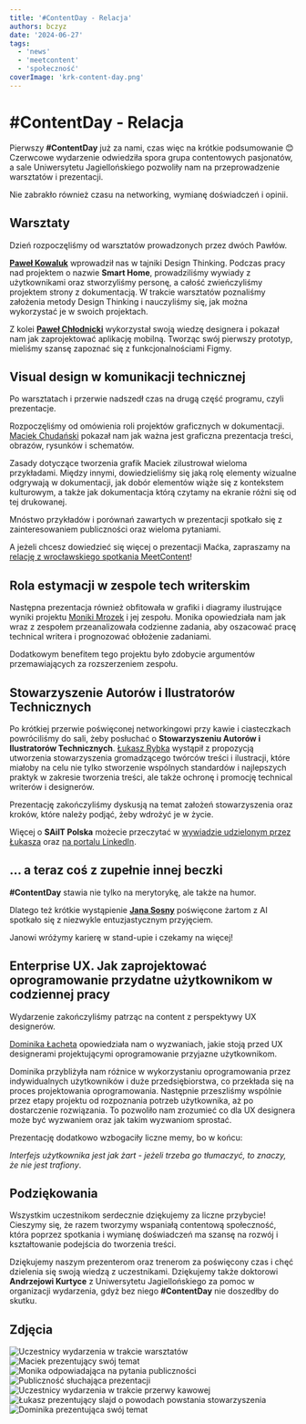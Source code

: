 ```yaml
---
title: '#ContentDay - Relacja'
authors: bczyz
date: '2024-06-27'
tags:
  - 'news'
  - 'meetcontent'
  - 'społeczność'
coverImage: 'krk-content-day.png'
---
```


# #ContentDay - Relacja

Pierwszy **#ContentDay** już za nami, czas więc na krótkie podsumowanie 😊
Czerwcowe wydarzenie odwiedziła spora grupa contentowych pasjonatów, a sale
Uniwersytetu Jagiellońskiego pozwoliły nam na przeprowadzenie warsztatów i
prezentacji.

Nie zabrakło również czasu na networking, wymianę doświadczeń i opinii.

<!--truncate-->

## Warsztaty

Dzień rozpoczęliśmy od warsztatów prowadzonych przez dwóch Pawłów.

[**Paweł Kowaluk**](https://www.linkedin.com/in/pawel-kowaluk/) wprowadził nas w
tajniki Design Thinking. Podczas pracy nad projektem o nazwie **Smart Home**,
prowadziliśmy wywiady z użytkownikami oraz stworzyliśmy personę, a całość
zwieńczyliśmy projektem strony z dokumentacją. W trakcie warsztatów poznaliśmy
założenia metody Design Thinking i nauczyliśmy się, jak można wykorzystać je w
swoich projektach.

Z kolei [**Paweł Chłodnicki**](https://www.linkedin.com/in/pawelchlodnicki/)
wykorzystał swoją wiedzę designera i pokazał nam jak zaprojektować aplikację
mobilną. Tworząc swój pierwszy prototyp, mieliśmy szansę zapoznać się z
funkcjonalnościami Figmy.

## Visual design w komunikacji technicznej

Po warsztatach i przerwie nadszedł czas na drugą część programu, czyli
prezentacje.

Rozpoczęliśmy od omówienia roli projektów graficznych w dokumentacji.
[Maciek Chudański](https://www.linkedin.com/in/maciekchudanski/) pokazał nam jak
ważna jest graficzna prezentacja treści, obrazów, rysunków i schematów.

Zasady dotyczące tworzenia grafik Maciek zilustrował wieloma przykładami. Między
innymi, dowiedzieliśmy się jaką rolę elementy wizualne odgrywają w dokumentacji,
jak dobór elementów wiąże się z kontekstem kulturowym, a także jak dokumentacja
którą czytamy na ekranie różni się od tej drukowanej.

Mnóstwo przykładów i porównań zawartych w prezentacji spotkało się z
zainteresowaniem publiczności oraz wieloma pytaniami.

A jeżeli chcesz dowiedzieć się więcej o prezentacji Maćka, zapraszamy na
[relację z wrocławskiego spotkania MeetContent](../meet-content-wro-maj-2024-relacja/index.md#visual-design-w-komunikacji-technicznej)!

## Rola estymacji w zespole tech writerskim

Następna prezentacja również obfitowała w grafiki i diagramy ilustrujące wyniki
projektu [Moniki Mrozek](https://www.linkedin.com/in/monika-mrozek/) i jej
zespołu. Monika opowiedziała nam jak wraz z zespołem przeanalizowała codzienne
zadania, aby oszacować pracę technical writera i prognozować obłożenie
zadaniami.

Dodatkowym benefitem tego projektu było zdobycie argumentów przemawiających za
rozszerzeniem zespołu.

## Stowarzyszenie Autorów i Ilustratorów Technicznych

Po krótkiej przerwie poświęconej networkingowi przy kawie i ciasteczkach
powróciliśmy do sali, żeby posłuchać o **Stowarzyszeniu Autorów i Ilustratorów
Technicznych**.
[Łukasz Rybka](https://www.linkedin.com/in/%C5%82ukasz-rybka-364a81190/)
wystąpił z propozycją utworzenia stowarzyszenia gromadzącego twórców treści i
ilustracji, które miałoby na celu nie tylko stworzenie wspólnych standardów i
najlepszych praktyk w zakresie tworzenia treści, ale także ochronę i promocję
technical writerów i designerów.

Prezentację zakończyliśmy dyskusją na temat założeń stowarzyszenia oraz kroków,
które należy podjąć, żeby wdrożyć je w życie.

Więcej o **SAiIT Polska** możecie przeczytać w
[wywiadzie udzielonym przez Łukasza](../saiit-wywiad/index.md) oraz
[na portalu LinkedIn](https://www.linkedin.com/in/saiit-polska-03a008308/).

## ... a teraz coś z zupełnie innej beczki

**#ContentDay** stawia nie tylko na merytorykę, ale także na humor.

Dlatego też krótkie wystąpienie
[**Jana Sosny**](https://www.linkedin.com/in/jan-sosna/) poświęcone żartom z AI
spotkało się z niezwykle entuzjastycznym przyjęciem.

Janowi wróżymy karierę w stand-upie i czekamy na więcej!

## Enterprise UX. Jak zaprojektować oprogramowanie przydatne użytkownikom w codziennej pracy

Wydarzenie zakończyliśmy patrząc na content z perspektywy UX designerów.

[Dominika Łacheta](https://www.linkedin.com/in/dominikalacheta/) opowiedziała
nam o wyzwaniach, jakie stoją przed UX designerami projektującymi oprogramowanie
przyjazne użytkownikom.

Dominika przybliżyła nam różnice w wykorzystaniu oprogramowania przez
indywidualnych użytkowników i duże przedsiębiorstwa, co przekłada się na proces
projektowania oprogramowania. Następnie przeszliśmy wspólnie przez etapy
projektu od rozpoznania potrzeb użytkownika, aż po dostarczenie rozwiązania. To
pozwoliło nam zrozumieć co dla UX designera może być wyzwaniem oraz jak takim
wyzwaniom sprostać.

Prezentację dodatkowo wzbogaciły liczne memy, bo w końcu:

_Interfejs użytkownika jest jak żart - jeżeli trzeba go tłumaczyć, to znaczy, że
nie jest trafiony_.

## Podziękowania

Wszystkim uczestnikom serdecznie dziękujemy za liczne przybycie! Cieszymy się,
że razem tworzymy wspaniałą contentową społeczność, która poprzez spotkania i
wymianę doświadczeń ma szansę na rozwój i kształtowanie podejścia do tworzenia
treści.

Dziękujemy naszym prezenterom oraz trenerom za poświęcony czas i chęć dzielenia
się swoją wiedzą z uczestnikami. Dziękujemy także doktorowi **Andrzejowi
Kurtyce** z Uniwersytetu Jagiellońskiego za pomoc w organizacji wydarzenia, gdyż
bez niego **#ContentDay** nie doszedłby do skutku.

## Zdjęcia

![Uczestnicy wydarzenia w trakcie warsztatów](images/workshops.jpg)
![Maciek prezentujący swój temat](images/maciek-presentation.jpg)
![Monika odpowiadająca na pytania publiczności](images/monika-presentation.jpg)
![Publiczność słuchająca prezentacji](images/audience.jpg)
![Uczestnicy wydarzenia w trakcie przerwy kawowej](images/networking-time.jpg)
![Łukasz prezentujący slajd o powodach powstania stowarzyszenia](images/lukasz-presentation.jpg)
![Dominika prezentująca swój temat](images/dominika-presentation.jpg)
